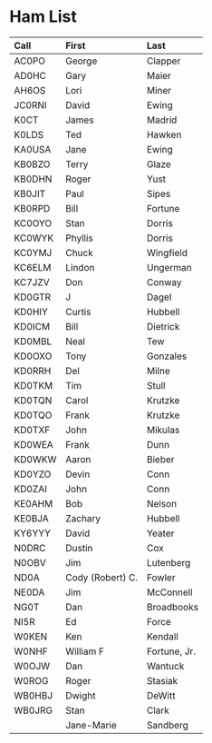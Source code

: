 Ham List
========

|Call|First|Last|
|:--------|:----|:---|
|<span class="callsign">AC0PO</span>|George|Clapper
|<span class="callsign">AD0HC</span>|Gary|Maier
|<span class="callsign">AH6OS</span>|Lori|Miner
|<span class="callsign">JC0RNI</span>|David|Ewing
|<span class="callsign">K0CT</span>|James|Madrid
|<span class="callsign">K0LDS</span>|Ted|Hawken
|<span class="callsign">KA0USA</span>|Jane|Ewing
|<span class="callsign">KB0BZO</span>|Terry|Glaze
|<span class="callsign">KB0DHN</span>|Roger|Yust
|<span class="callsign">KB0JIT</span>|Paul|Sipes
|<span class="callsign">KB0RPD</span>|Bill|Fortune
|<span class="callsign">KC0OYO</span>|Stan|Dorris
|<span class="callsign">KC0WYK</span>|Phyllis|Dorris
|<span class="callsign">KC0YMJ</span>|Chuck|Wingfield
|<span class="callsign">KC6ELM</span>|Lindon|Ungerman
|<span class="callsign">KC7JZV</span>|Don|Conway
|<span class="callsign">KD0GTR</span>|J|Dagel
|<span class="callsign">KD0HIY</span>|Curtis|Hubbell
|<span class="callsign">KD0ICM</span>|Bill|Dietrick
|<span class="callsign">KD0MBL</span>|Neal|Tew
|<span class="callsign">KD0OXO</span>|Tony|Gonzales
|<span class="callsign">KD0RRH</span>|Del|Milne
|<span class="callsign">KD0TKM</span>|Tim|Stull
|<span class="callsign">KD0TQN</span>|Carol|Krutzke
|<span class="callsign">KD0TQO</span>|Frank|Krutzke
|<span class="callsign">KD0TXF</span>|John|Mikulas
|<span class="callsign">KD0WEA</span>|Frank|Dunn
|<span class="callsign">KD0WKW</span>|Aaron|Bieber
|<span class="callsign">KD0YZO</span>|Devin|Conn
|<span class="callsign">KD0ZAI</span>|John|Conn
|<span class="callsign">KE0AHM</span>|Bob| Nelson
|<span class="callsign">KE0BJA</span>|Zachary|Hubbell
|<span class="callsign">KY6YYY</span>|David|Yeater
|<span class="callsign">N0DRC</span>|Dustin|Cox|
|<span class="callsign">N0OBV</span>|Jim|Lutenberg
|<span class="callsign">ND0A</span>|Cody (Robert) C.|Fowler
|<span class="callsign">NE0DA</span>|Jim|McConnell
|<span class="callsign">NG0T</span>|Dan|Broadbooks
|<span class="callsign">NI5R</span>|Ed|Force
|<span class="callsign">W0KEN</span>|Ken|Kendall
|<span class="callsign">W0NHF</span>|William F|Fortune, Jr.
|<span class="callsign">W0OJW</span>|Dan|Wantuck
|<span class="callsign">W0ROG</span>|Roger|Stasiak
|<span class="callsign">WB0HBJ</span>|Dwight|DeWitt
|<span class="callsign">WB0JRG</span>|Stan|Clark
||Jane-Marie|Sandberg
